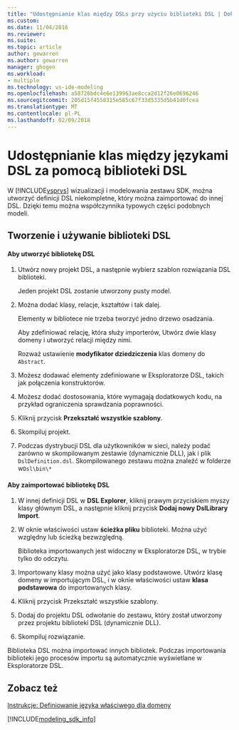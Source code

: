 ```yaml
---
title: "Udostępnianie klas między DSLs przy użyciu biblioteki DSL | Dokumentacja firmy Microsoft"
ms.custom: 
ms.date: 11/04/2016
ms.reviewer: 
ms.suite: 
ms.topic: article
author: gewarren
ms.author: gewarren
manager: ghogen
ms.workload:
- multiple
ms.technology: vs-ide-modeling
ms.openlocfilehash: a58726bdc4e6e139963ae8cca2d12f26e0696246
ms.sourcegitcommit: 205d15f4558315e585c67f33d5335d5b41d0fcea
ms.translationtype: MT
ms.contentlocale: pl-PL
ms.lasthandoff: 02/09/2018
---
```

# <a name="sharing-classes-between-dsls-by-using-a-dsl-library"></a>Udostępnianie klas między językami DSL za pomocą biblioteki DSL
W [!INCLUDE[vsprvs](../code-quality/includes/vsprvs_md.md)] wizualizacji i modelowania zestawu SDK, można utworzyć definicji DSL niekompletne, który można zaimportować do innej DSL. Dzięki temu można współczynnika typowych części podobnych modeli.  
  
## <a name="creating-and-using-dsl-libraries"></a>Tworzenie i używanie biblioteki DSL  
  
#### <a name="to-create-a-dsl-library"></a>Aby utworzyć bibliotekę DSL  
  
1.  Utwórz nowy projekt DSL, a następnie wybierz szablon rozwiązania DSL biblioteki.  
  
     Jeden projekt DSL zostanie utworzony pusty model.  
  
2.  Można dodać klasy, relacje, kształtów i tak dalej.  
  
     Elementy w bibliotece nie trzeba tworzyć jedno drzewo osadzania.  
  
     Aby zdefiniować relację, która służy importerów, Utwórz dwie klasy domeny i utworzyć relacji między nimi.  
  
     Rozważ ustawienie **modyfikator dziedziczenia** klas domeny do `Abstract`.  
  
3.  Możesz dodawać elementy zdefiniowane w Eksploratorze DSL, takich jak połączenia konstruktorów.  
  
4.  Możesz dodać dostosowania, które wymagają dodatkowych kodu, na przykład ograniczenia sprawdzania poprawności.  
  
5.  Kliknij przycisk **Przekształć wszystkie szablony**.  
  
6.  Skompiluj projekt.  
  
7.  Podczas dystrybucji DSL dla użytkowników w sieci, należy podać zarówno w skompilowanym zestawie (dynamicznie DLL), jak i plik `DslDefinition.dsl`. Skompilowanego zestawu można znaleźć w folderze w`Dsl\bin\*`  
  
#### <a name="to-import-a-dsl-library"></a>Aby zaimportować bibliotekę DSL  
  
1.  W innej definicji DSL w **DSL Explorer**, kliknij prawym przyciskiem myszy klasy głównym DSL, a następnie kliknij przycisk **Dodaj nowy DslLibrary Import**.  
  
2.  W oknie właściwości ustaw **ścieżka pliku** biblioteki. Można użyć względny lub ścieżką bezwzględną.  
  
     Biblioteka importowanych jest widoczny w Eksploratorze DSL, w trybie tylko do odczytu.  
  
3.  Importowany klasy można użyć jako klasy podstawowe. Utwórz klasę domeny w importującym DSL, i w oknie właściwości ustaw **klasa podstawowa** do importowanych klasy.  
  
4.  Kliknij przycisk Przekształć wszystkie szablony.  
  
5.  Dodaj do projektu DSL odwołanie do zestawu, który został utworzony przez projektu biblioteki DSL (dynamicznie DLL).  
  
6.  Skompiluj rozwiązanie.  
  
 Biblioteka DSL można importować innych bibliotek. Podczas importowania biblioteki jego procesów importu są automatycznie wyświetlane w Eksploratorze DSL.  
  
## <a name="see-also"></a>Zobacz też  
 [Instrukcje: Definiowanie języka właściwego dla domeny](../modeling/how-to-define-a-domain-specific-language.md)
 
[!INCLUDE[modeling_sdk_info](includes/modeling_sdk_info.md)]
